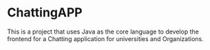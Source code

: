 # ChattingAPP
This is a project that uses Java as the core language to develop the frontend for a Chatting application for universities and Organizations.
